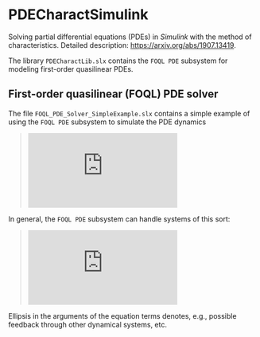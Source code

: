 # PDECharactSimulink

Solving partial differential equations (PDEs) in _Simulink_ with the method of characteristics. Detailed description: https://arxiv.org/abs/1907.13419.

The library `PDECharactLib.slx` contains the `FOQL PDE` subsystem for modeling first-order quasilinear PDEs.

## First-order quasilinear (FOQL) PDE solver

The file `FOQL_PDE_Solver_SimpleExample.slx` contains a simple example of using the `FOQL PDE` subsystem to simulate the PDE dynamics

> ![equation](https://latex.codecogs.com/gif.latex?%5Cbegin%7Balign*%7D%20%26%5Cfrac%7B%5Cpartial%20w%28t%2C%20x%29%7D%7B%5Cpartial%20t%7D%20&plus;%20%28x%20&plus;%201.1%20&plus;%20%5Csin%20t%29%20%5Cfrac%7B%5Cpartial%20w%28t%2C%20x%29%7D%7B%5Cpartial%20x%7D%20%3D%20-w%28t%2C%20x%29%2C%20%5C%5C%20%26%5Ctext%7BInitial%20state%3A%20%7D%20w%280%2C%20x%29%20%3D%201%20-%20x%5E2%2C%20%5C%3A%20x%20%5Cin%20%5B0%2C%201%5D%2C%20%5C%5C%20%26%5Ctext%7BBoundary%20condition%3A%20%7D%20w%28t%2C%200%29%20%3D%20%5Cbegin%7Bcases%7D%201%20&plus;%20%5Ccos%5Ctfrac%7B%5Cpi%20t%7D%7B2%7D%2C%20%26%20t%20%3C%2016%2C%20%5C%5C%200%2C%20%26%20t%20%5Cgeq%2016%2C%20%5Cend%7Bcases%7D%20%5C%5C%20%26%5Ctext%7BOutput%3A%20%7D%20y%28t%29%20%3D%20w%28t%2C%201%29.%20%5Cend%7Balign*%7D)

In general, the `FOQL PDE` subsystem can handle systems of this sort:

> ![equation](https://latex.codecogs.com/gif.latex?%5Cbegin%7Balign*%7D%20%26%5Cfrac%7B%5Cpartial%20w%28t%2C%20x%29%7D%7B%5Cpartial%20t%7D%20&plus;%20v%20%5Cbig%28%20t%2C%20x%2C%20w%28t%2C%20%5Ccdot%29%7C_%7B%5B0%2C%20%5Cell%5D%7D%2C%20%5Cdots%20%5Cbig%29%20%5Cfrac%7B%5Cpartial%20w%28t%2C%20x%29%7D%7B%5Cpartial%20x%7D%20%3D%20f%20%5Cbig%28%20t%2C%20x%2C%20w%28t%2C%20%5Ccdot%29%7C_%7B%5B0%2C%20%5Cell%5D%7D%2C%20%5Cdots%20%5Cbig%29%2C%20%5C%5C%20%26%5Ctext%7BInitial%20state%3A%20%7D%20w%280%2C%20x%29%20%3D%20w_0%28x%29%2C%20%5C%3A%20x%20%5Cin%20%5B0%2C%20%5Cell%5D%2C%20%5C%5C%20%26%5Ctext%7BBoundary%20condition%3A%20%7D%20w%28t%2C%200%29%20%3D%20u%20%5Cbig%28%20t%2C%20%5Cdots%20%5Cbig%29.%20%5Cend%7Balign*%7D)

Ellipsis in the arguments of the equation terms denotes, e.g., possible feedback through other dynamical systems, etc.
